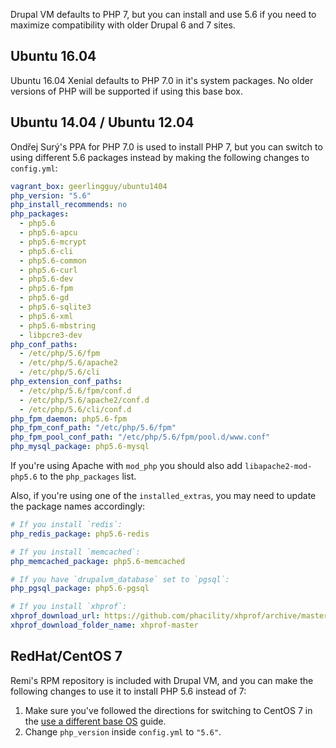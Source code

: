 Drupal VM defaults to PHP 7, but you can install and use 5.6 if you need to maximize compatibility with older Drupal 6 and 7 sites.

## Ubuntu 16.04

Ubuntu 16.04 Xenial defaults to PHP 7.0 in it's system packages. No older versions of PHP will be supported if using this base box.

## Ubuntu 14.04 / Ubuntu 12.04

Ondřej Surý's PPA for PHP 7.0 is used to install PHP 7, but you can switch to using different 5.6 packages instead by making the following changes to `config.yml`:

```yaml
vagrant_box: geerlingguy/ubuntu1404
php_version: "5.6"
php_install_recommends: no
php_packages:
  - php5.6
  - php5.6-apcu
  - php5.6-mcrypt
  - php5.6-cli
  - php5.6-common
  - php5.6-curl
  - php5.6-dev
  - php5.6-fpm
  - php5.6-gd
  - php5.6-sqlite3
  - php5.6-xml
  - php5.6-mbstring
  - libpcre3-dev
php_conf_paths:
  - /etc/php/5.6/fpm
  - /etc/php/5.6/apache2
  - /etc/php/5.6/cli
php_extension_conf_paths:
  - /etc/php/5.6/fpm/conf.d
  - /etc/php/5.6/apache2/conf.d
  - /etc/php/5.6/cli/conf.d
php_fpm_daemon: php5.6-fpm
php_fpm_conf_path: "/etc/php/5.6/fpm"
php_fpm_pool_conf_path: "/etc/php/5.6/fpm/pool.d/www.conf"
php_mysql_package: php5.6-mysql
```

If you're using Apache with `mod_php` you should also add `libapache2-mod-php5.6` to the `php_packages` list.

Also, if you're using one of the `installed_extras`, you may need to update the package names accordingly:

```yaml
# If you install `redis`:
php_redis_package: php5.6-redis

# If you install `memcached`:
php_memcached_package: php5.6-memcached

# If you have `drupalvm_database` set to `pgsql`:
php_pgsql_package: php5.6-pgsql

# If you install `xhprof`:
xhprof_download_url: https://github.com/phacility/xhprof/archive/master.tar.gz
xhprof_download_folder_name: xhprof-master
```

## RedHat/CentOS 7

Remi's RPM repository is included with Drupal VM, and you can make the following changes to use it to install PHP 5.6 instead of 7:

  1. Make sure you've followed the directions for switching to CentOS 7 in the [use a different base OS](base-os.md) guide.
  2. Change `php_version` inside `config.yml` to `"5.6"`.
